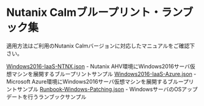 # Nutanix Calmブループリント・ランブック集

適用方法はご利用のNutanix Calmバージョンに対応したマニュアルをご確認下さい。

[Windows2016-IaaS-NTNX.json](https://github.com/shocnt/playbook/blob/main/Calm/Windows2016-IaaS-NTNX.json) - Nutanix AHV環境にWindows2016サーバ仮想マシンを展開するブループリントサンプル
[Windows2016-IaaS-Azure.json](https://github.com/shocnt/playbook/blob/main/Calm/Windows2016-IaaS-Azure.json) - Microsoft Azure環境にWindows2016サーバ仮想マシンを展開するブループリントサンプル
[Runbook-Windows-Patching.json](https://github.com/shocnt/playbook/blob/main/Calm/Runbook-Windows-Patching.json) - WindowsサーバのOSアップデートを行うランブックサンプル
